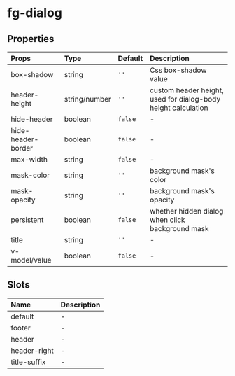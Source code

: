 # fg-dialog

## Properties

|Props|Type|Default|Description|
|:--|:--|:--|:--|
|box-shadow|string|`''`|Css box-shadow value|
|header-height|string/number|`''`|custom header height, used for dialog-body height calculation|
|hide-header|boolean|`false`|-|
|hide-header-border|boolean|`false`|-|
|max-width|string|`false`|-|
|mask-color|string|`''`|background mask's color|
|mask-opacity|string|`''`|background mask's opacity|
|persistent|boolean|`false`|whether hidden dialog when click background mask|
|title|string|`''`|-|
|v-model/value|boolean|`false`|-|

## Slots

|Name|Description|
|:--|:--|
|default|-|
|footer|-|
|header|-|
|header-right|-|
|title-suffix|-|

